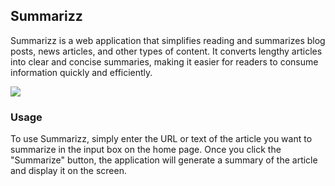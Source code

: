 ## Summarizz
Summarizz is a web application that simplifies reading and summarizes blog posts, news articles, and other types of content. It converts lengthy articles into clear and concise summaries, making it easier for readers to consume information quickly and efficiently.

![]([https://github.com/FaizAlam/summarizz/assets/21370009/c849c8e3-cfa8-44bd-8ea1-693aa3acbf64](https://github-production-user-asset-6210df.s3.amazonaws.com/21370009/238171897-c849c8e3-cfa8-44bd-8ea1-693aa3acbf64.mp4))


### Usage

To use Summarizz, simply enter the URL or text of the article you want to summarize in the input box on the home page. Once you click the "Summarize" button, the application will generate a summary of the article and display it on the screen.

